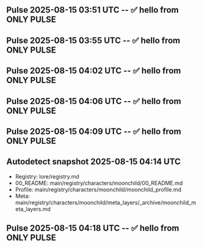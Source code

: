 ## Pulse 2025-08-15 03:51 UTC -- ✅ hello from ONLY PULSE
## Pulse 2025-08-15 03:55 UTC -- ✅ hello from ONLY PULSE
## Pulse 2025-08-15 04:02 UTC -- ✅ hello from ONLY PULSE
## Pulse 2025-08-15 04:06 UTC -- ✅ hello from ONLY PULSE
## Pulse 2025-08-15 04:09 UTC -- ✅ hello from ONLY PULSE
## Autodetect snapshot 2025-08-15 04:14 UTC
- Registry:   lore/registry.md
- 00_README:  main/registry/characters/moonchild/00_README.md
- Profile:    main/registry/characters/moonchild/moonchild_profile.md
- Meta:       main/registry/characters/moonchild/meta_layers/_archive/moonchild_meta_layers.md

## Pulse 2025-08-15 04:18 UTC -- ✅ hello from ONLY PULSE

